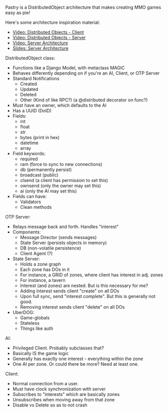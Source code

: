 Pastry is a DistributedObject architecture that makes creating MMO games easy as pie!

Here's some architecture inspiration material:

 * [Video: Distributed Objects - Client](http://www.youtube.com/watch?v=JsgCFVpXQtQ)
 * [Video: Distributed Objects - Server](http://www.youtube.com/watch?v=r_ZP9SInPcs)
 * [Video: Server Architecture](http://www.youtube.com/watch?v=SzybRdxjYoA)
 * [Slides: Server Architecture](http://twvideo01.ubm-us.net/o1/vault/gdconline10/slides/11516-MMO_101_Building_Disneys_Sever.pdf)

DistributedObject class:

 * Functions like a Django Model, with metaclass MAGIC
 * Behaves differently depending on if you're an AI, Client, or OTP Server
 * Standard Notifications
    * Created
    * Updated
    * Deleted
    * Other (Kind of like RPC?) (a @distributed decorator on func?)
 * Must have an owner, which defaults to the AI
 * Has a UUID (DoID)
 * Fields:
    * int
    * float
    * str
    * bytes (print in hex)
    * datetime
    * array
 * Field keywords:
    * required
    * ram (force to sync to new connections)
    * db (permanently persist)
    * broadcast (public)
    * clsend (a client has permission to set this)
    * ownsend (only the owner may set this)
    * ai (only the AI may set this)
 * Fields can have:
    * Validators
    * Clean methods

OTP Server:

 * Relays message back and forth. Handles "interest"
 * Components:
    * Message Director (sends messages)
    * State Server (persists objects in memory)
    * DB (non-volatile persistence)
    * Client Agent (?)
 * State Server:
    * Holds a zone graph
    * Each zone has DOs in it
    * For instance, a GRID of zones, where client has interest in adj. zones
    * For instance, a tavern
    * Interest (and zones) are nested. But is this necessary for me?
    * Adding interest sends client "create" on all DOs
    * Upon full sync, send "interest complete". But this is generally not good.
    * Removing interest sends client "delete" on all DOs
 * UberDOG:
    * Game-globals
    * Stateless
    * Things like auth

AI:

 * Privileged Client. Probably subclasses that?
 * Basically IS the game logic
 * Generally has exactly one interest - everything within the zone
 * One AI per zone. Or could there be more? Need at least one.

Client:

 * Normal connection from a user.
 * Must have clock synchronization with server
 * Subscribes to "interests" which are basically zones
 * Unsubscribes when moving away from that zone
 * Disable vs Delete so as to not crash